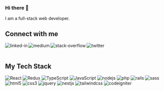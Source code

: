### Hi there 👋 

I am a full-stack web developer.


## Connect with me

[<img align="left" alt="linked-in" src="https://img.shields.io/badge/linkedin-%230077B5.svg?&style=for-the-badge&logo=linkedin&logoColor=white" />](https://www.linkedin.com/in/ickarakurt/)
[<img align="left" alt="medium" src="https://img.shields.io/badge/medium-%2312100E.svg?&style=for-the-badge&logo=medium&logoColor=white" />](https://medium.com/@ickarakurt)
[<img align="left" alt="stack-overflow" src="https://img.shields.io/badge/stack%20overflow-FE7A16?logo=stack-overflow&logoColor=white&style=for-the-badge" />](https://stackoverflow.com/users/7775650/cem-karakurt)
[<img align="left" alt="twitter" src="https://img.shields.io/badge/twitter-%231DA1F2.svg?&style=for-the-badge&logo=twitter&logoColor=white" />](https://twitter.com/ickarakurt)


<br>
<br>

## My Tech Stack

<img alt="React" src="https://img.shields.io/badge/react-%2320232a.svg?style=for-the-badge&logo=react&logoColor=%2361DAFB"/> <img  alt="Redux" src="https://img.shields.io/badge/redux-%23593d88.svg?style=for-the-badge&logo=redux&logoColor=white"/> <img alt="TypeScript" src="https://img.shields.io/badge/typescript-%23007ACC.svg?style=for-the-badge&logo=typescript&logoColor=white"/> <img alt="JavaScript" src="https://img.shields.io/badge/javascript-%23323330.svg?style=for-the-badge&logo=javascript&logoColor=%23F7DF1E"/> <img alt="nodejs" src="https://img.shields.io/badge/node.js%20-%2343853D.svg?&style=for-the-badge&logo=node.js&logoColor=white" /> <img alt="php" src="https://img.shields.io/badge/php-%23777BB4.svg?style=for-the-badge&logo=php&logoColor=white" /> <img alt="rails" src="https://img.shields.io/badge/rails-%23CC0000.svg?style=for-the-badge&logo=ruby-on-rails&logoColor=white" /> <img alt="sass" src="https://img.shields.io/badge/SASS-hotpink.svg?style=for-the-badge&logo=SASS&logoColor=white" /> <img alt="html5" src="https://img.shields.io/badge/html5-%23E34F26.svg?style=for-the-badge&logo=html5&logoColor=white" /> <img alt="css3" src="https://img.shields.io/badge/css3-%231572B6.svg?style=for-the-badge&logo=css3&logoColor=white" /> <img alt="jquery" src="https://img.shields.io/badge/jquery-%230769AD.svg?style=for-the-badge&logo=jquery&logoColor=white" /> <img alt="nestjs" src="https://img.shields.io/badge/nestjs-%23E0234E.svg?style=for-the-badge&logo=nestjs&logoColor=white" /> <img alt="tailwindcss" src="https://img.shields.io/badge/tailwindcss-%2338B2AC.svg?style=for-the-badge&logo=tailwind-css&logoColor=white" /> <img alt="codeigniter" src="https://img.shields.io/badge/CodeIgniter-%23EF4223.svg?style=for-the-badge&logo=codeIgniter&logoColor=white" />

